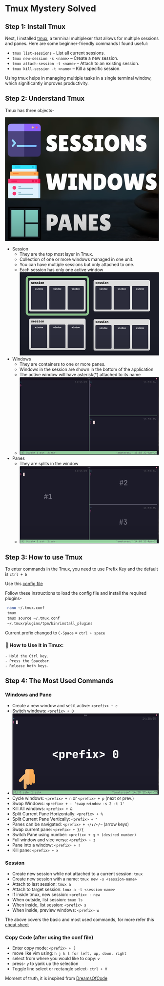 # Tmux Mystery Solved

## Step 1: Install Tmux

Next, I installed [tmux](https://github.com/tmux/tmux), a terminal multiplexer that allows for multiple sessions and panes. Here are some beginner-friendly commands I found useful:

- `tmux list-sessions` – List all current sessions.
- `tmux new-session -s <name>` – Create a new session.
- `tmux attach-session -t <name>` – Attach to an existing session.
- `tmux kill-session -t <name>` – Kill a specific session.

Using tmux helps in managing multiple tasks in a single terminal window, which significantly improves productivity.


## Step 2: Understand Tmux

Tmux has three objects-

![tmux-object](./images/tmux-objects.png)

- Session
  - They are the top most layer in Tmux.
  - Collection of one or more windows managed in one unit.
  - You can have multiple sessions but only attached to one.
  - Each session has only one active window
  ![session-img](./images/tmux-sessions.png)
- Windows
  - They are containers to one or more panes.
  - Windows in the session are shown in the bottom of the application 
  - The active window will have asterisk(*) attached to its name
  - ![windows-image](./images/tmux-windows.png)
- Panes
  - They are splits in the window
  - ![panes-image](./images/tmux-panes.png)


## Step 3: How to use Tmux

To enter commands in the Tmux, you need to use Prefix Key and the default is `ctrl + b`

Use this [config file](https://github.com/dreamsofcode-io/tmux/blob/main/tmux.conf)

Follow these instructions to load the config file and install the required plugins-
```bash
 nano ~/.tmux.conf  
 tmux
 tmux source ~/.tmux.conf 
 ~/.tmux/plugins/tpm/bin/install_plugins  
```

Current prefix changed to `C-Space` = `ctrl + space`

### 🔑 How to Use it in Tmux:
    - Hold the Ctrl key.
    - Press the Spacebar.
    - Release both keys.

## Step 4: The Most Used Commands

### Windows and Pane
- Create a new window and set it active: `<prefix> + c` 
- Switch windows: `<prefix> + 0` 
- ![select window](./images/tmux-commands.png)
- Cycle windows: `<prefix> + n` or `<prefix> + p` (next or prev.)
- Swap Windows: `<prefix> + : 'swap-window -s 2 -t 1'`
- Kill All windows: `<prefix> + &`
- Split Current Pane Horizontally: `<prefix> + %`
- Split Current Pane Vertically: `<prefix> + "`
- Panes can be navigated: `<prefix> + ↑/↓/←/→` (arrow keys)
- Swap current pane: `<prefix> + }/{`
- Switch Pane using number: `<prefix> + q + (desired number)` 
- Full window and vice versa: `<prefix> + z`
- Pane into a window: `<prefix> + !`
- Kill pane: `<prefix> + x`

### Session
  
- Create new session while not attached to a current session: `tmux`
- Create new session with a name: `tmux new -s <session-name>`
- Attach to last session: `tmux a`
- Attach to target session: `tmux a -t <session-name>`
- If inside tmux, new session: `<prefix> : new`
- When outside, list session: `tmux ls`
- When inside, list session: `<prefix> s`
- When inside, preview windows: `<prefix> w`

The above covers the basic and most used commands, for more refer this [cheat sheet](https://tmuxcheatsheet.com/)

### Copy Code (after using the conf file)

- Enter copy mode: `<prefix> + [`
- move like vim using: `h j k l for left, up, down, right`
- select from where you would like to copy: `v`
- press- `y` to yank up the selection 
- Toggle line select or rectangle select- `ctrl + V`


Moment of truth, it is inspired from [DreamsOfCode](https://www.youtube.com/@dreamsofcode)
